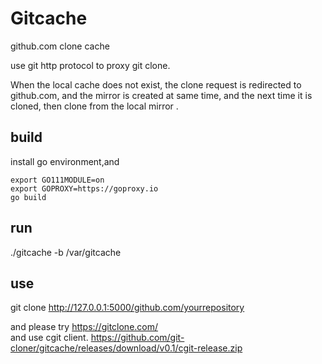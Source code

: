 # Gitcache
github.com clone cache

use git http  protocol to proxy git clone.

When the local cache does not exist, the clone request is redirected to github.com, and the mirror is created at same time, and the next time it is cloned, then clone from the local mirror .

## build

install go environment,and

```shell
export GO111MODULE=on
export GOPROXY=https://goproxy.io
go build
```

## run

./gitcache  -b /var/gitcache 

## use

git clone http://127.0.0.1:5000/github.com/yourrepository

and please try https://gitclone.com/ <br>
and use cgit client. https://github.com/git-cloner/gitcache/releases/download/v0.1/cgit-release.zip
